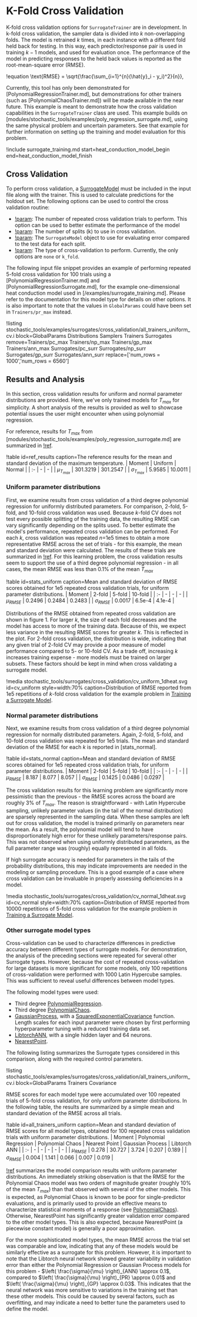 # K-Fold Cross Validation

K-fold cross validation options for `SurrogateTrainer` are in development. In k-fold cross validation, the sampler data is divided into $k$ non-overlapping folds. The model is retrained $k$ times, in each instance with a different fold held back for testing. In this way, each predictor/response pair is used in training $k-1$ models, and used for evaluation once. The performance of the model in predicting responses to the held back values is reported as the root-mean-square error (RMSE).

!equation
\text{RMSE} = \sqrt{\frac{\sum_{i=1}^{n}(\hat{y}_i - y_i)^2}{n}},

Currently, this tool has only been demonstrated for [PolynomialRegressionTrainer.md], but demonstrations for other trainers (such as [PolynomialChaosTrainer.md]) will be made available in the near future. This example is meant to demonstrate how the cross validation capabilities in the `SurrogateTrainer` class are used. This example builds on [modules/stochastic_tools/examples/poly_regression_surrogate.md], using the same physical problem and uncertain parameters. See that example for further information on setting up the training and model evaluation for this problem.

!include surrogate_training.md start=heat_conduction_model_begin end=heat_conduction_model_finish

## Cross Validation

To perform cross validation, a [SurrogateModel](Surrogates/index.md) must be included in the input file along with the trainer. This is used to calculate predictions for the holdout set.  The following options can be used to control the cross validation routine:

- [!param](/Trainers/PolynomialRegressionTrainer/cv_n_trials): The number of repeated cross validation trials to perform.  This option can be used to better estimate the performance of the model
- [!param](/Trainers/PolynomialRegressionTrainer/cv_splits): The number of splits (k) to use in cross validation.
- [!param](/Trainers/PolynomialRegressionTrainer/cv_surrogate): The `SurrogateModel` object to use for evaluating error compared to the test data for each split.
- [!param](/Trainers/PolynomialRegressionTrainer/cv_type): The type of cross-validation to perform. Currently, the only options are `none` or `k_fold`.

The following input file snippet provides an example of performing repeated 5-fold cross validation for 100 trials using a [PolynomialRegressionTrainer.md] and [PolynomialRegressionSurrogate.md], for the example one-dimensional heat conduction model used in [/examples/surrogate_training.md]. Please refer to the documentation for this model type for details on other options. It is also important to note that the values in `GlobalParams` could have been set in `Trainers/pr_max` instead.

!listing stochastic_tools/examples/surrogates/cross_validation/all_trainers_uniform_cv.i block=GlobalParams Distributions Samplers Trainers Surrogates remove=Trainers/pc_max Trainers/np_max Trainers/gp_max Trainers/ann_max Surrogates/pc_surr Surrogates/np_surr Surrogates/gp_surr Surrogates/ann_surr replace=['num_rows = 1000','num_rows = 6560']

## Results and Analysis

In this section, cross validation results for uniform and normal parameter distributions are provided. Here, we've only trained models for $T_{max}$ for simplicity. A short analysis of the results is provided
as well to showcase potential issues the user might encounter when using polynomial regression.

For reference, results for $T_{max}$ from [modules/stochastic_tools/examples/poly_regression_surrogate.md] are summarized in [!ref](ref_results).

!table id=ref_results caption=The reference results for the mean and standard deviation of the maximum temperature.
| Moment | Uniform | Normal |
| :- | - | - |
| $\mu_{T_{max}}$ | 301.3219 | 301.2547 |
| $\sigma_{T_{max}}$ | 5.9585 | 10.0011 |

### Uniform parameter distributions

First, we examine results from cross validation of a third degree polynomial regression for uniformly distributed parameters. For comparison, 2-fold, 5-fold, and 10-fold cross validation was used. Because $k$-fold CV does not test every possible splitting of the training data, the resulting RMSE can vary significantly depending on the splits used. To better estimate the model's performance, repeated cross validation can be performed. For each $k$, cross validation was repeated $n$=1e5 times to obtain a more representative RMSE across the set of trials - for this example, the mean and standard deviation were calculated. The results of these trials are summarized in [!ref](stats_uniform). For this learning problem, the cross validation results seem to support the use of a third degree polynomial regression - in all cases, the mean RMSE was less than 0.1% of the mean $T_{max}$

!table id=stats_uniform caption=Mean and standard deviation of RMSE scores obtained for 1e5 repeated cross validation trials, for uniform parameter distributions.
| Moment           | 2-fold    | 5-fold      | 10-fold   |
| :-               | -         | -           | -         |
| $\mu_{RMSE}$     | 0.2496    | 0.2484      | 0.2483    |
| $\sigma_{RMSE}$  | 0.0017    | 6.5e-4      | 4.1e-4    |

Distributions of the RMSE obtained from repeated cross validation are shown in figure 1. For larger $k$, the size of each fold decreases and the model has access to more of the training data. Because of this, we expect less variance in the resulting RMSE scores for greater $k$. This is reflected in the plot. For 2-fold cross validation, the distribution is wide, indicating that any given trial of 2-fold CV may provide a poor measure of model performance compared to 5- or 10-fold CV. As a trade off, increasing $k$ increases training expense - more models must be trained on larger subsets. These factors should be kept in mind when cross validating a surrogate model.

!media stochastic_tools/surrogates/cross_validation/cv_uniform_1dheat.svg id=cv_uniform style=width:70% caption=Distribution of RMSE reported from 1e5 repetitions of $k$-fold cross validation for the example problem in [Training a Surrogate Model](/examples/surrogate_training.md).

### Normal parameter distributions

Next, we examine results from cross validation of a third degree polynomial regression for normally distributed parameters. Again, 2-fold, 5-fold, and 10-fold cross validation was repeated for 1e5 trials. The mean and standard deviation of the RMSE for each $k$ is reported in [stats_normal].

!table id=stats_normal caption=Mean and standard deviation of RMSE scores obtained for 1e5 repeated cross validation trials, for uniform parameter distributions.
| Moment          | 2-fold    | 5-fold      | 10-fold   |
| :-              | -         | -           | -         |
| $\mu_{RMSE}$    | 8.187     | 8.077       | 8.057     |
| $\sigma_{RMSE}$  | 0.1425    | 0.0486      | 0.0297    |

The cross validation results for this learning problem are significantly more pessimistic than the previous - the RMSE scores across the board are roughly 3% of $T_{max}$. The reason is straightforward - with Latin Hypercube sampling, unlikely parameter values (in the tail of the normal distribution) are sparsely represented in the sampling data. When these samples are left out for cross validation, the model is trained primarily on parameters near the mean. As a result, the polynomial model will tend to have disproportionately high error for these unlikely parameters/response pairs. This was not observed when using uniformly distributed parameters, as the full parameter range was (roughly) equally represented in all folds.

If high surrogate accuracy is needed for parameters in the tails of the probability distributions, this may indicate improvements are needed in the modeling or sampling procedure. This is a good example of a case where cross validation can be invaluable in properly assessing deficiencies in a model.

!media stochastic_tools/surrogates/cross_validation/cv_normal_1dheat.svg id=cv_normal style=width:70% caption=Distribution of RMSE reported from 10000 repetitions of 5-fold cross validation for the example problem in [Training a Surrogate Model](/examples/surrogate_training.md).

### Other surrogate model types

Cross-validation can be used to characterize differences in predictive accuracy between different types of surrogate models. For demonstration, the analysis of the preceding sections were repeated for several other Surrogate types. However, because the cost of repeated cross-validation for large datasets is more significant for some models, only 100 repetitions of cross-validation were performed with 1000 Latin Hypercube samples. This was sufficient to reveal useful differences between model types.

The following model types were used:

- Third degree [PolynomialRegression](source/trainers/PolynomialRegressionTrainer.md).
- Third degree [PolynomialChaos](source/surrogates/PolynomialChaos.md).
- [GaussianProcess](source/trainers/GaussianProcessTrainer.md), with a [SquaredExponentialCovariance](source/covariances/SquaredExponentialCovariance.md) function. Length scales for each input parameter were chosen by first performing hyperparameter tuning with a reduced training data set.
- [LibtorchANN](source/libtorch/trainers/LibtorchANNTrainer.md), with a single hidden layer and 64 neurons.
- [NearestPoint](source/trainers/NearestPointTrainer.md).

The following listing summarizes the Surrogate types considered in this comparison, along with the required control parameters.

!listing stochastic_tools/examples/surrogates/cross_validation/all_trainers_uniform_cv.i block=GlobalParams Trainers Covariance

RMSE scores for each model type were accumulated over 100 repeated trials of 5-fold cross validation, for only uniform parameter distributions. In the following table, the results are summarized by a simple mean and standard deviation of the RMSE across all trials.

!table id=all_trainers_uniform caption=Mean and standard deviation of RMSE scores for all model types, obtained for 100 repeated cross validation trials with uniform parameter distributions.
| Moment          | Polynomial Regression  | Polynomial Chaos     | Nearest Point | Gaussian Process   | Libtorch ANN |
| :-              | -         | -           | -         | -           | -         |
| $\mu_{RMSE}$    | 0.278     | 30.727      | 3.724     | 0.207       | 0.189     |
| $\sigma_{RMSE}$  | 0.004   | 1.141     | 0.066    |  0.007     | 0.019    |

[!ref](all_trainers_uniform) summarizes the model comparison results with uniform parameter distributions. An immediately striking observation is that the RMSE for the Polynomial Chaos model was two orders of magnitude greater (roughly 10% of the mean $T_{max}$) than that observed with several of the other models. This is expected, as Polynomial Chaos is known to be poor for single-predictor evaluations, and is primarily used to provide an effective means to characterize statistical moments of a response (see [PolynomialChaos](source/surrogates/PolynomialChaos.md)). Otherwise, NearestPoint has significantly greater validation error compared to the other model types. This is also expected, because NearestPoint (a piecewise constant model) is generally a poor approximation.

For the more sophisticated model types, the mean RMSE across the trial set was comparable and low, indicating that any of these models would be similarly effective as a surrogate for this problem. However, it is important to note that the Libtorch neural network showed greater variability in validation error than either the Polynomial Regression or Gaussian Process models for this problem - $\left( \frac{\sigma}{\mu} \right)_{ANN} \approx 0.1$, compared to $\left( \frac{\sigma}{\mu} \right)_{PR} \approx 0.01$ and $\left( \frac{\sigma}{\mu} \right)_{GP} \approx 0.03$. This indicates that the neural network was more sensitive to variations in the training set than these other models. This could be caused by several factors, such as overfitting, and may indicate a need to better tune the parameters used to define the model.

